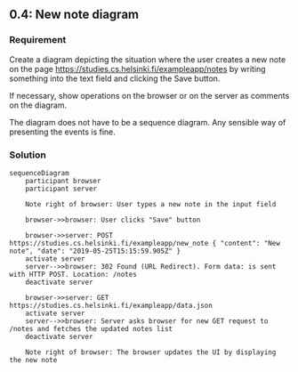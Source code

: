 ## 0.4: New note diagram

### Requirement

Create a diagram depicting the situation where the user creates a new note on the page https://studies.cs.helsinki.fi/exampleapp/notes by writing something into the text field and clicking the Save button.

If necessary, show operations on the browser or on the server as comments on the diagram.

The diagram does not have to be a sequence diagram. Any sensible way of presenting the events is fine.

### Solution

```mermaid
sequenceDiagram
    participant browser
    participant server

    Note right of browser: User types a new note in the input field

    browser->>browser: User clicks "Save" button

    browser->>server: POST https://studies.cs.helsinki.fi/exampleapp/new_note { "content": "New note", "date": "2019-05-25T15:15:59.905Z" }
    activate server
    server-->>browser: 302 Found (URL Redirect). Form data: is sent with HTTP POST. Location: /notes
    deactivate server

    browser->>server: GET https://studies.cs.helsinki.fi/exampleapp/data.json
    activate server
    server-->>browser: Server asks browser for new GET request to /notes and fetches the updated notes list
    deactivate server

    Note right of browser: The browser updates the UI by displaying the new note
```
